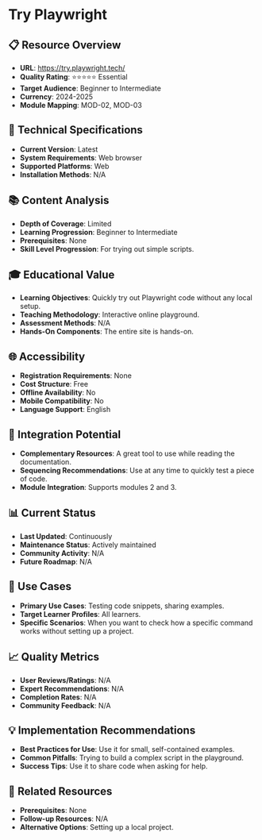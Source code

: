 # Try Playwright

## 📋 Resource Overview
- **URL**: https://try.playwright.tech/
- **Quality Rating**: ⭐⭐⭐⭐⭐ Essential
- **Target Audience**: Beginner to Intermediate
- **Currency**: 2024-2025
- **Module Mapping**: MOD-02, MOD-03

## 🔧 Technical Specifications
- **Current Version**: Latest
- **System Requirements**: Web browser
- **Supported Platforms**: Web
- **Installation Methods**: N/A

## 📚 Content Analysis
- **Depth of Coverage**: Limited
- **Learning Progression**: Beginner to Intermediate
- **Prerequisites**: None
- **Skill Level Progression**: For trying out simple scripts.

## 🎓 Educational Value
- **Learning Objectives**: Quickly try out Playwright code without any local setup.
- **Teaching Methodology**: Interactive online playground.
- **Assessment Methods**: N/A
- **Hands-On Components**: The entire site is hands-on.

## 🌐 Accessibility
- **Registration Requirements**: None
- **Cost Structure**: Free
- **Offline Availability**: No
- **Mobile Compatibility**: No
- **Language Support**: English

## 🔗 Integration Potential
- **Complementary Resources**: A great tool to use while reading the documentation.
- **Sequencing Recommendations**: Use at any time to quickly test a piece of code.
- **Module Integration**: Supports modules 2 and 3.

## 📊 Current Status
- **Last Updated**: Continuously
- **Maintenance Status**: Actively maintained
- **Community Activity**: N/A
- **Future Roadmap**: N/A

## 🎯 Use Cases
- **Primary Use Cases**: Testing code snippets, sharing examples.
- **Target Learner Profiles**: All learners.
- **Specific Scenarios**: When you want to check how a specific command works without setting up a project.

## 📈 Quality Metrics
- **User Reviews/Ratings**: N/A
- **Expert Recommendations**: N/A
- **Completion Rates**: N/A
- **Community Feedback**: N/A

## 💡 Implementation Recommendations
- **Best Practices for Use**: Use it for small, self-contained examples.
- **Common Pitfalls**: Trying to build a complex script in the playground.
- **Success Tips**: Use it to share code when asking for help.

## 🔄 Related Resources
- **Prerequisites**: None
- **Follow-up Resources**: N/A
- **Alternative Options**: Setting up a local project.